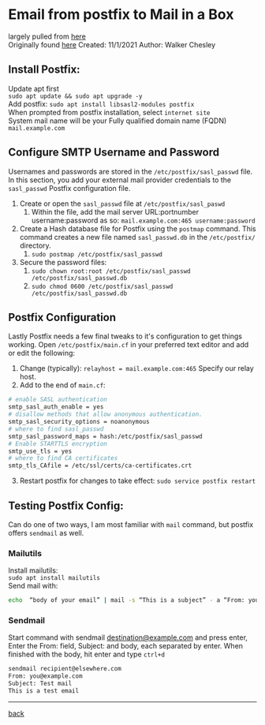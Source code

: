 # Email from postfix to Mail in a Box
largely pulled from [here](https://www.linode.com/docs/guides/postfix-smtp-debian7/)  
Originally found [here](https://discourse.mailinabox.email/t/how-to-send-email-from-miab-using-an-external-smtp-relay/4248/4)
Created: 11/1/2021
Author: Walker Chesley

## Install Postfix: 
Update apt first  
`sudo apt update && sudo apt upgrade -y`  
Add postfix: 
`sudo apt install libsasl2-modules postfix`  
When prompted from postfix installation, select `internet site`  
System mail name will be your Fully qualified domain name (FQDN) `mail.example.com`  

## Configure SMTP Username and Password
Usernames and passwords are stored in the `/etc/postfix/sasl_passwd` file. In this section, you add your external mail provider credentials to the `sasl_passwd` Postfix configuration file.

1. Create or open the `sasl_passwd` file at `/etc/postfix/sasl_paswd`
	1. Within the file, add the mail server URL:portnumber username:password as so:  `mail.example.com:465 username:password`
2. Create a Hash database file for Postfix using the `postmap` command. This command creates a new file named `sasl_passwd.db` in the `/etc/postfix/` directory.
	1. `sudo postmap /etc/postfix/sasl_passwd`  
3. Secure the password files: 
	1. `sudo chown root:root /etc/postfix/sasl_passwd /etc/postfix/sasl_passwd.db`
	2. `sudo chmod 0600 /etc/postfix/sasl_passwd /etc/postfix/sasl_passwd.db`  


## Postfix Configuration 
Lastly Postfix needs a few final tweaks to it's configuration to get things working. Open `/etc/postfix/main.cf` in your preferred text editor and add or edit the following: 
1. Change (typically): `relayhost = mail.example.com:465` Specify our relay host. 
2. Add to the end of `main.cf`: 
```bash
# enable SASL authentication
smtp_sasl_auth_enable = yes
# disallow methods that allow anonymous authentication.
smtp_sasl_security_options = noanonymous
# where to find sasl_passwd
smtp_sasl_password_maps = hash:/etc/postfix/sasl_passwd
# Enable STARTTLS encryption
smtp_use_tls = yes
# where to find CA certificates
smtp_tls_CAfile = /etc/ssl/certs/ca-certificates.crt
```
3. Restart postfix for changes to take effect: `sudo service postfix restart`


## Testing Postfix Config: 
Can do one of two ways, I am most familiar with `mail` command, but postfix offers `sendmail` as well. 

### Mailutils
Install mailutils:  
`sudo apt install mailutils`  
Send mail with:  
``` bash
echo  “body of your email” | mail -s “This is a subject” - a “From: you@example.com” recipient@elsewhere.com
```

### Sendmail
Start command with sendmail destination@example.com and press enter, Enter the From: field, Subject: and body, each separated by enter. When finished with the body, hit enter and type `ctrl+d`
``` bash
sendmail recipient@elsewhere.com
From: you@example.com
Subject: Test mail
This is a test email
```

---
[back](./README.md)

